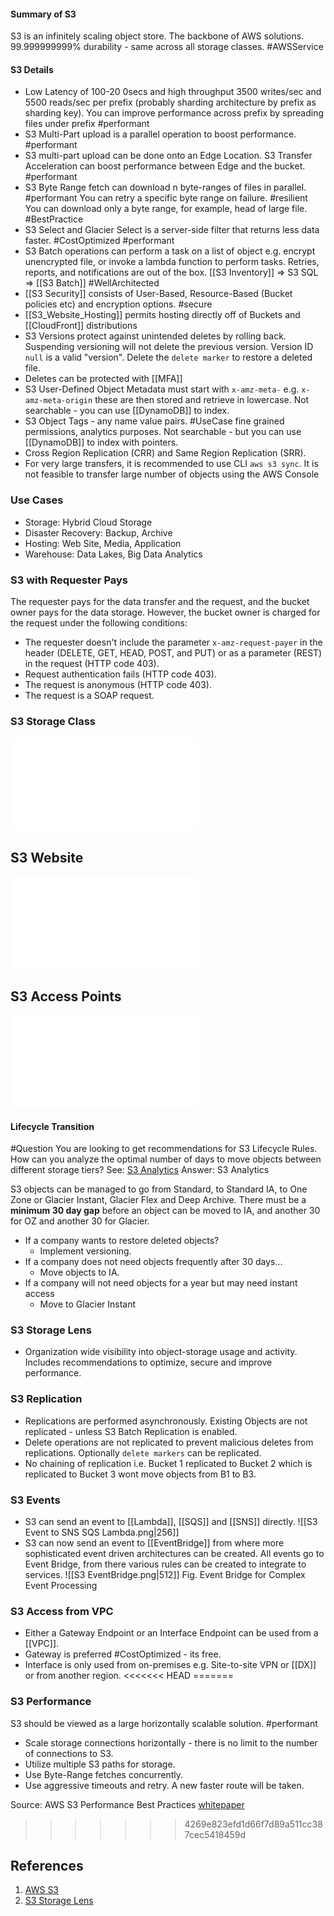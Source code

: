 #### Summary of S3
S3 is an infinitely scaling object store. The backbone of AWS solutions.  99.999999999% durability - same across all storage classes. #AWSService 
#### S3 Details
- Low Latency of 100-20 0secs and high throughput 3500 writes/sec and 5500 reads/sec per prefix (probably sharding architecture by prefix as sharding key). You can improve performance across prefix by spreading files under prefix #performant 
- S3 Multi-Part upload is a parallel operation to boost performance. #performant 
- S3 multi-part upload can be done onto an Edge Location. S3 Transfer Acceleration can boost performance between Edge and the bucket. #performant 
- S3 Byte Range fetch can download n byte-ranges of files in parallel. #performant You can retry a specific byte range on failure. #resilient You can download only a byte range, for example, head of large file. #BestPractice 
- S3 Select and Glacier Select is a server-side filter that returns less data faster. #CostOptimized #performant 
- S3 Batch operations can perform a task on a list of object e.g. encrypt unencrypted file, or invoke a lambda function to perform tasks. Retries, reports, and notifications are out of the box. [[S3 Inventory]] => S3 SQL => [[S3 Batch]] #WellArchitected 
- [[S3 Security]] consists of User-Based, Resource-Based (Bucket policies etc) and encryption options. #secure 
- [[S3_Website_Hosting]] permits hosting directly off of Buckets and [[CloudFront]] distributions
- S3 Versions protect against unintended deletes by rolling back. Suspending versioning will not delete the previous version. Version ID `null` is a valid "version". Delete the `delete marker` to restore a deleted file.
- Deletes can be protected with [[MFA]]
- S3 User-Defined Object Metadata must start with `x-amz-meta-` e.g. `x-amz-meta-origin` these are then stored and retrieve in lowercase. Not searchable - you can use [[DynamoDB]] to index.
- S3 Object Tags - any name value pairs. #UseCase fine grained permissions, analytics purposes. Not searchable - but you can use [[DynamoDB]] to index with pointers.
-  Cross Region Replication (CRR) and Same Region Replication (SRR).
- For very large transfers, it is recommended to use CLI `aws s3 sync`. It is not feasible to transfer large number of objects using the AWS Console
### Use Cases
- Storage: Hybrid Cloud Storage
- Disaster Recovery: Backup, Archive
- Hosting: Web Site, Media, Application
- Warehouse: Data Lakes, Big Data Analytics
### S3 with Requester Pays
The requester pays for the data transfer and the request, and the bucket owner pays for the data storage. However, the bucket owner is charged for the request under the following conditions:

-   The requester doesn't include the parameter `x-amz-request-payer` in the header (DELETE, GET, HEAD, POST, and PUT) or as a parameter (REST) in the request (HTTP code 403).
-   Request authentication fails (HTTP code 403).
-   The request is anonymous (HTTP code 403).
-   The request is a SOAP request.
### S3 Storage Class
![Summary](S3%20Storage%20Class.md#Summary)

## S3 Website
![Summary](S3_Website_Hosting.md#Summary)

## S3 Access Points
![Summary](S3%20Access%20Points.md#Summary)
#### Lifecycle Transition

#Question You are looking to get recommendations for S3 Lifecycle Rules. How can you analyze the optimal number of days to move objects between different storage tiers?
See: [S3 Analytics](https://docs.aws.amazon.com/AmazonS3/latest/userguide/analytics-storage-class.html)
Answer: S3 Analytics

S3 objects can be managed to go from Standard, to Standard IA, to One Zone or Glacier Instant, Glacier Flex and Deep Archive. There must be a **minimum 30 day gap** before an object can be moved to IA, and another 30 for OZ and another 30 for Glacier.
- If a company wants to restore deleted objects?
	- Implement versioning.
- If a company does not need objects frequently after 30 days...
	- Move objects to IA.
- If a company will not need objects for a year but may need instant access
	- Move to Glacier Instant
### S3 Storage Lens
- Organization wide visibility into object-storage usage and activity. Includes recommendations to optimize, secure and improve performance.
### S3 Replication
- Replications are performed asynchronously. Existing Objects are not replicated - unless S3 Batch Replication is enabled.
- Delete operations are not replicated to prevent malicious deletes from replications. Optionally `delete markers` can be replicated.
- No chaining of replication i.e. Bucket 1 replicated to Bucket 2 which is replicated to Bucket 3 wont move objects from B1 to B3.
### S3 Events
- S3 can send an event to [[Lambda]], [[SQS]] and [[SNS]] directly.
![[S3 Event to SNS SQS Lambda.png|256]]
- S3 can now send an event to [[EventBridge]] from where more sophisticated event driven architectures can be created. All events go to Event Bridge, from there various rules can be created to integrate to services.
![[S3 EventBridge.png|512]]
Fig. Event Bridge for Complex Event Processing
### S3 Access from VPC
- Either a Gateway Endpoint or an Interface Endpoint can be used from a [[VPC]].
- Gateway is preferred #CostOptimized - its free.
- Interface is only used from on-premises e.g. Site-to-site VPN or [[DX]] or from another region.
<<<<<<< HEAD
=======
### S3 Performance
S3 should be viewed as a large horizontally scalable solution. #performant 

- Scale storage connections horizontally - there is no limit to the number of connections to S3.
- Utilize multiple S3 paths for storage.
- Use Byte-Range fetches concurrently.
- Use aggressive timeouts and retry. A new faster route will be taken.

Source: AWS S3 Performance Best Practices [whitepaper](https://d1.awsstatic.com/whitepapers/AmazonS3BestPractices.pdf)
>>>>>>> 4269e823efd1d66f7d89a511cc387cec5418459d


## References

1. [AWS S3](https://aws.amazon.com/s3/)
2. [S3 Storage Lens](https://docs.aws.amazon.com/AmazonS3/latest/userguide/using-iam-policies.html) 